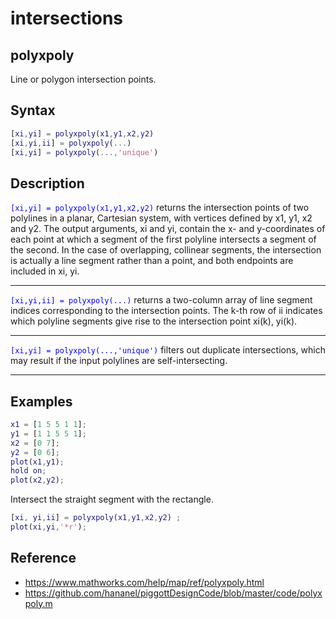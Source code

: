 # intersections
## polyxpoly
Line or polygon intersection points.
## Syntax
```matlab
[xi,yi] = polyxpoly(x1,y1,x2,y2)
[xi,yi,ii] = polyxpoly(...)
[xi,yi] = polyxpoly(...,'unique')
```
## Description

<span style="color:blue">`[xi,yi] = polyxpoly(x1,y1,x2,y2)`</span> returns the intersection points of two polylines in a planar, Cartesian system, with vertices defined by x1, y1, x2 and y2. The output arguments, xi and yi, contain the x- and y-coordinates of each point at which a segment of the first polyline intersects a segment of the second. In the case of overlapping, collinear segments, the intersection is actually a line segment rather than a point, and both endpoints are included in xi, yi.


----

<span style="color:blue">`[xi,yi,ii] = polyxpoly(...)`</span> returns a two-column array of line segment indices corresponding to the intersection points. The k-th row of ii indicates which polyline segments give rise to the intersection point xi(k), yi(k).

----

<span style="color:blue">`[xi,yi] = polyxpoly(...,'unique')`</span> filters out duplicate intersections, which may result if the input polylines are self-intersecting.

----

## Examples

```matlab
x1 = [1 5 5 1 1];
y1 = [1 1 5 5 1];
x2 = [0 7];
y2 = [0 6];
plot(x1,y1);
hold on;
plot(x2,y2);
```

Intersect the straight segment with the rectangle.
```matlab
[xi, yi,ii] = polyxpoly(x1,y1,x2,y2) ;
plot(xi,yi,'*r');
```


## Reference
- https://www.mathworks.com/help/map/ref/polyxpoly.html
- https://github.com/hananel/piggottDesignCode/blob/master/code/polyxpoly.m
